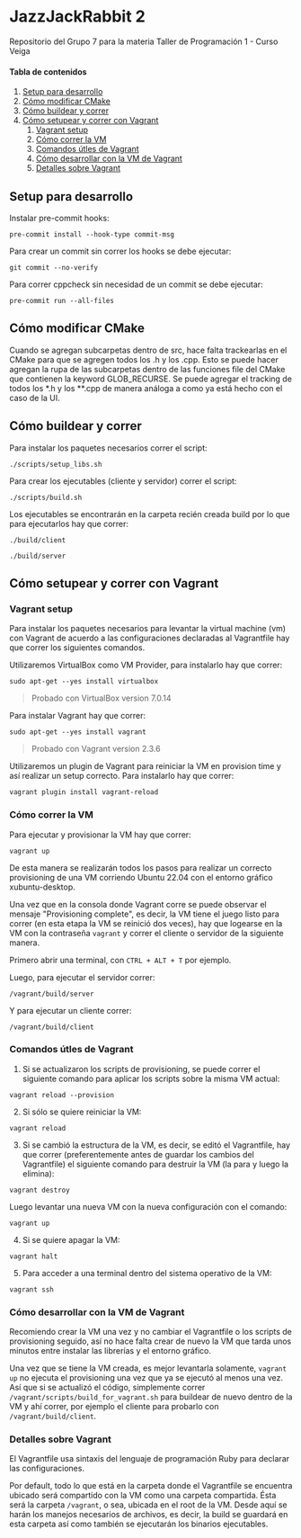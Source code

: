 # JazzJackRabbit 2

Repositorio del Grupo 7 para la materia Taller de Programación 1 - Curso Veiga

#### Tabla de contenidos

1. [Setup para desarrollo](#Setup-para-desarrollo)
1. [Cómo modificar CMake](#Cómo-modificar-CMake)
1. [Cómo buildear y correr](#Cómo-buildear-y-correr)
1. [Cómo setupear y correr con Vagrant](#Cómo-setupear-y-correr-con-Vagrant)
   1. [Vagrant setup](#Vagrant-setup)
   1. [Cómo correr la VM](#Cómo-correr-la-VM)
   1. [Comandos útles de Vagrant](#Comandos-útles-de-Vagrant)
   1. [Cómo desarrollar con la VM de Vagrant](#Cómo-desarrollar-con-la-VM-de-Vagrant)
   1. [Detalles sobre Vagrant](#Detalles-sobre-Vagrant)

## Setup para desarrollo

Instalar pre-commit hooks:

```shell
pre-commit install --hook-type commit-msg
```

Para crear un commit sin correr los hooks se debe ejecutar:

```shell
git commit --no-verify
```

Para correr cppcheck sin necesidad de un commit se debe ejecutar:

```shell
pre-commit run --all-files
```

## Cómo modificar CMake

Cuando se agregan subcarpetas dentro de src, hace falta trackearlas en el CMake para que se agregen todos los .h y los .cpp. Esto se puede hacer agregan la rupa de las subcarpetas dentro de las funciones file del CMake que contienen la keyword GLOB_RECURSE. Se puede agregar el tracking de todos los \*.h y los \*\*.cpp de manera análoga a como ya está hecho con el caso de la UI.

## Cómo buildear y correr

Para instalar los paquetes necesarios correr el script:

```shell
./scripts/setup_libs.sh
```

Para crear los ejecutables (cliente y servidor) correr el script:

```shell
./scripts/build.sh
```

Los ejecutables se encontrarán en la carpeta recién creada build por lo que para ejecutarlos hay que correr:

```shell
./build/client
```

```shell
./build/server
```

## Cómo setupear y correr con Vagrant

### Vagrant setup

Para instalar los paquetes necesarios para levantar la virtual machine (vm) con Vagrant de acuerdo a las configuraciones declaradas al Vagrantfile hay que correr los siguientes comandos.

Utilizaremos VirtualBox como VM Provider, para instalarlo hay que correr:

```shell
sudo apt-get --yes install virtualbox
```

> Probado con VirtualBox version 7.0.14

Para instalar Vagrant hay que correr:

```shell
sudo apt-get --yes install vagrant
```

> Probado con Vagrant version 2.3.6

Utilizaremos un plugin de Vagrant para reiniciar la VM en provision time y así realizar un setup correcto. Para instalarlo hay que correr:

```shell
vagrant plugin install vagrant-reload
```

### Cómo correr la VM

Para ejecutar y provisionar la VM hay que correr:

```shell
vagrant up
```

De esta manera se realizarán todos los pasos para realizar un correcto provisioning de una VM corriendo Ubuntu 22.04 con el entorno gráfico xubuntu-desktop.

Una vez que en la consola donde Vagrant corre se puede observar el mensaje "Provisioning complete", es decir, la VM tiene el juego listo para correr (en esta etapa la VM se reinició dos veces), hay que logearse en la VM con la contraseña `vagrant` y correr el cliente o servidor de la siguiente manera.

Primero abrir una terminal, con `CTRL + ALT + T` por ejemplo.

Luego, para ejecutar el servidor correr:

```shell
/vagrant/build/server
```

Y para ejecutar un cliente correr:

```shell
/vagrant/build/client
```

### Comandos útles de Vagrant

1. Si se actualizaron los scripts de provisioning, se puede correr el siguiente comando para aplicar los scripts sobre la misma VM actual:

```shell
vagrant reload --provision
```

2. Si sólo se quiere reiniciar la VM:

```shell
vagrant reload
```

3. Si se cambió la estructura de la VM, es decir, se editó el Vagrantfile, hay que correr (preferentemente antes de guardar los cambios del Vagrantfile) el siguiente comando para destruir la VM (la para y luego la elimina):

```shell
vagrant destroy
```

Luego levantar una nueva VM con la nueva configuración con el comando:

```shell
vagrant up
```

4. Si se quiere apagar la VM:

```shell
vagrant halt
```

5. Para acceder a una terminal dentro del sistema operativo de la VM:

```shell
vagrant ssh
```

### Cómo desarrollar con la VM de Vagrant

Recomiendo crear la VM una vez y no cambiar el Vagrantfile o los scripts de provisioning seguido, así no hace falta crear de nuevo la VM que tarda unos minutos entre instalar las librerías y el entorno gráfico.

Una vez que se tiene la VM creada, es mejor levantarla solamente, `vagrant up` no ejecuta el provisioning una vez que ya se ejecutó al menos una vez. Así que si se actualizó el código, simplemente correr `/vagrant/scripts/build_for_vagrant.sh` para buildear de nuevo dentro de la VM y ahí correr, por ejemplo el cliente para probarlo con `/vagrant/build/client`.

### Detalles sobre Vagrant

El Vagrantfile usa sintaxis del lenguaje de programación Ruby para declarar las configuraciones.

Por default, todo lo que está en la carpeta donde el Vagrantfile se encuentra ubicado será compartido con la VM como una carpeta compartida. Ésta será la carpeta `/vagrant`, o sea, ubicada en el root de la VM. Desde aquí se harán los manejos necesarios de archivos, es decir, la build se guardará en esta carpeta así como también se ejecutarán los binarios ejecutables.
